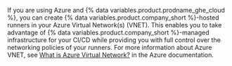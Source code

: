 If you are using Azure and {% data variables.product.prodname_ghe_cloud %}, you can create {% data variables.product.company_short %}-hosted runners in your Azure Virtual Network(s) (VNET). This enables you to take advantage of {% data variables.product.company_short %}-managed infrastructure for your CI/CD while providing you with full control over the networking policies of your runners. For more information about Azure VNET, see [What is Azure Virtual Network?](https://learn.microsoft.com/en-us/azure/virtual-network/virtual-networks-overview) in the Azure documentation.